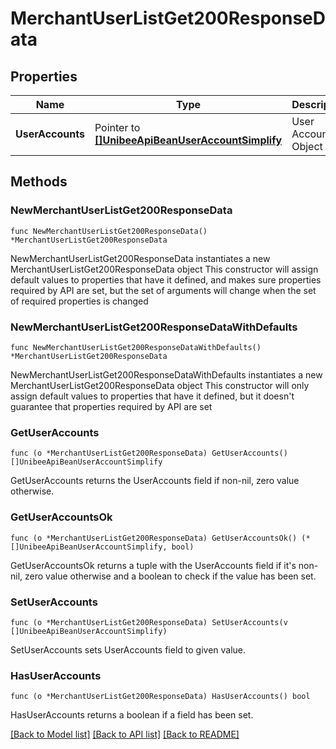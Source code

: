 # MerchantUserListGet200ResponseData

## Properties

Name | Type | Description | Notes
------------ | ------------- | ------------- | -------------
**UserAccounts** | Pointer to [**[]UnibeeApiBeanUserAccountSimplify**](UnibeeApiBeanUserAccountSimplify.md) | User Account Object List | [optional] 

## Methods

### NewMerchantUserListGet200ResponseData

`func NewMerchantUserListGet200ResponseData() *MerchantUserListGet200ResponseData`

NewMerchantUserListGet200ResponseData instantiates a new MerchantUserListGet200ResponseData object
This constructor will assign default values to properties that have it defined,
and makes sure properties required by API are set, but the set of arguments
will change when the set of required properties is changed

### NewMerchantUserListGet200ResponseDataWithDefaults

`func NewMerchantUserListGet200ResponseDataWithDefaults() *MerchantUserListGet200ResponseData`

NewMerchantUserListGet200ResponseDataWithDefaults instantiates a new MerchantUserListGet200ResponseData object
This constructor will only assign default values to properties that have it defined,
but it doesn't guarantee that properties required by API are set

### GetUserAccounts

`func (o *MerchantUserListGet200ResponseData) GetUserAccounts() []UnibeeApiBeanUserAccountSimplify`

GetUserAccounts returns the UserAccounts field if non-nil, zero value otherwise.

### GetUserAccountsOk

`func (o *MerchantUserListGet200ResponseData) GetUserAccountsOk() (*[]UnibeeApiBeanUserAccountSimplify, bool)`

GetUserAccountsOk returns a tuple with the UserAccounts field if it's non-nil, zero value otherwise
and a boolean to check if the value has been set.

### SetUserAccounts

`func (o *MerchantUserListGet200ResponseData) SetUserAccounts(v []UnibeeApiBeanUserAccountSimplify)`

SetUserAccounts sets UserAccounts field to given value.

### HasUserAccounts

`func (o *MerchantUserListGet200ResponseData) HasUserAccounts() bool`

HasUserAccounts returns a boolean if a field has been set.


[[Back to Model list]](../README.md#documentation-for-models) [[Back to API list]](../README.md#documentation-for-api-endpoints) [[Back to README]](../README.md)


